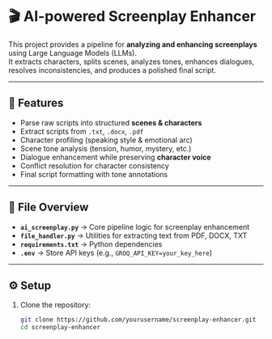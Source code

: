 # 🎬 AI-powered Screenplay Enhancer

This project provides a pipeline for **analyzing and enhancing screenplays** using Large Language Models (LLMs).  
It extracts characters, splits scenes, analyzes tones, enhances dialogues, resolves inconsistencies, and produces a polished final script.

---

## 🚀 Features
- Parse raw scripts into structured **scenes & characters**
- Extract scripts from `.txt`, `.docx`, `.pdf`
- Character profiling (speaking style & emotional arc)
- Scene tone analysis (tension, humor, mystery, etc.)
- Dialogue enhancement while preserving **character voice**
- Conflict resolution for character consistency
- Final script formatting with tone annotations

---

## 📂 File Overview
- **`ai_screenplay.py`** → Core pipeline logic for screenplay enhancement
- **`file_handler.py`** → Utilities for extracting text from PDF, DOCX, TXT
- **`requirements.txt`** → Python dependencies
- **`.env`** → Store API keys (e.g., `GROQ_API_KEY=your_key_here`)

---

## ⚙️ Setup

1. Clone the repository:
   ```bash
   git clone https://github.com/yourusername/screenplay-enhancer.git
   cd screenplay-enhancer
